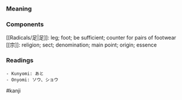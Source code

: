 ### Meaning



### Components

[[Radicals/足|足]]: leg; foot; be sufficient; counter for pairs of footwear [[宗]]: religion; sect; denomination; main point; origin; essence

### Readings

```
- Kunyomi: あと
- Onyomi: ソウ、ショウ
```

#kanji